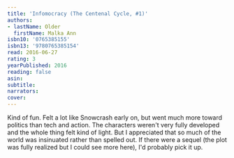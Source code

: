 ```yaml
---
title: 'Infomocracy (The Centenal Cycle, #1)'
authors:
- lastName: Older
  firstName: Malka Ann
isbn10: '0765385155'
isbn13: '9780765385154'
read: 2016-06-27
rating: 3
yearPublished: 2016
reading: false
asin:
subtitle:
narrators:
cover:
---
```

Kind of fun. Felt a lot like Snowcrash early on, but went much more toward politics than tech and action. The characters weren't very fully developed and the whole thing felt kind of light. But I appreciated that so much of the world was insinuated rather than spelled out. If there were a sequel (the plot was fully realized but I could see more here), I'd probably pick it up.
